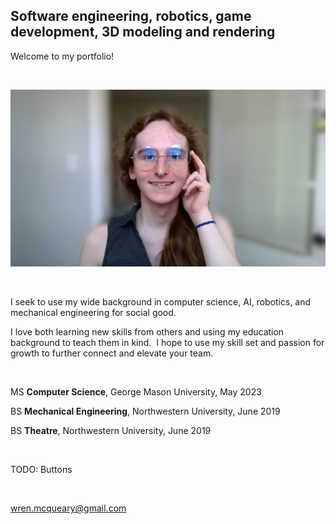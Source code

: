 ## Software engineering, robotics, game development, 3D modeling and rendering

Welcome to my portfolio!

​

![Wren_McQueary_Office_Photo_1_Blurred.png](/images/Wren_McQueary_Office_Photo_1_Blurred.png "Wren_McQueary_Office_Photo_1_Blurred.png")

​

I seek to use my wide background in computer science, AI, robotics, and mechanical engineering for social good.

I love both learning new skills from others and using my education background to teach them in kind.  I hope to use my skill set and passion for growth to further connect and elevate your team.

​

MS **Computer Science**, George Mason University, May 2023

BS **Mechanical Engineering**, Northwestern University, June 2019

BS **Theatre**, Northwestern University, June 2019

​

TODO: Buttons

​

wren.mcqueary@gmail.com
